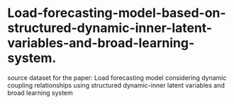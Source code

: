 # Load-forecasting-model-based-on-structured-dynamic-inner-latent-variables-and-broad-learning-system.
source dataset for the paper: Load forecasting model considering dynamic coupling relationships using structured dynamic-inner latent variables and broad learning system
